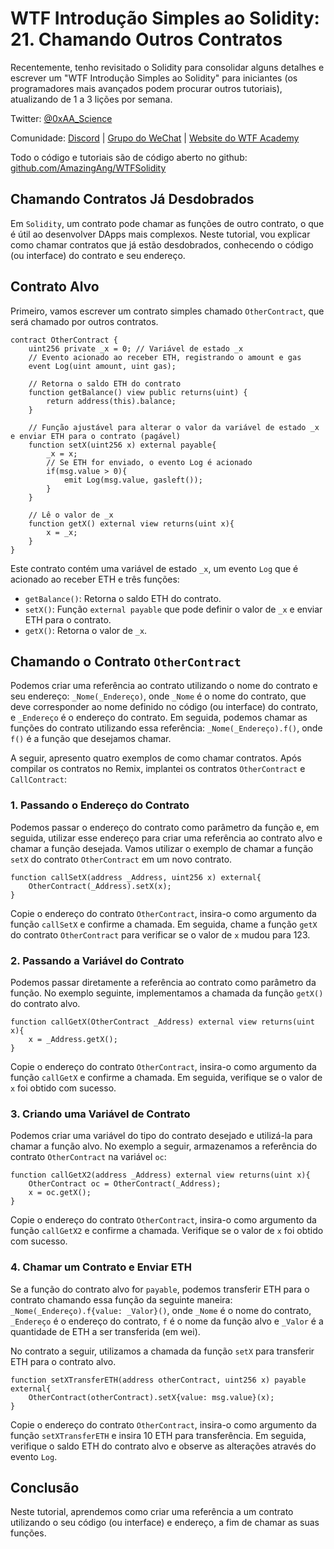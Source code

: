 # WTF Introdução Simples ao Solidity: 21. Chamando Outros Contratos

Recentemente, tenho revisitado o Solidity para consolidar alguns detalhes e escrever um "WTF Introdução Simples ao Solidity" para iniciantes (os programadores mais avançados podem procurar outros tutoriais), atualizando de 1 a 3 lições por semana.

Twitter: [@0xAA_Science](https://twitter.com/0xAA_Science)

Comunidade: [Discord](https://discord.gg/5akcruXrsk) | [Grupo do WeChat](https://docs.google.com/forms/d/e/1FAIpQLSe4KGT8Sh6sJ7hedQRuIYirOoZK_85miz3dw7vA1-YjodgJ-A/viewform?usp=sf_link) | [Website do WTF Academy](https://wtf.academy)

Todo o código e tutoriais são de código aberto no github: [github.com/AmazingAng/WTFSolidity](https://github.com/AmazingAng/WTF-Solidity)

## Chamando Contratos Já Desdobrados

Em `Solidity`, um contrato pode chamar as funções de outro contrato, o que é útil ao desenvolver DApps mais complexos. Neste tutorial, vou explicar como chamar contratos que já estão desdobrados, conhecendo o código (ou interface) do contrato e seu endereço.

## Contrato Alvo

Primeiro, vamos escrever um contrato simples chamado `OtherContract`, que será chamado por outros contratos.

```solidity
contract OtherContract {
    uint256 private _x = 0; // Variável de estado _x
    // Evento acionado ao receber ETH, registrando o amount e gas
    event Log(uint amount, uint gas);
    
    // Retorna o saldo ETH do contrato
    function getBalance() view public returns(uint) {
        return address(this).balance;
    }

    // Função ajustável para alterar o valor da variável de estado _x e enviar ETH para o contrato (pagável)
    function setX(uint256 x) external payable{
        _x = x;
        // Se ETH for enviado, o evento Log é acionado
        if(msg.value > 0){
            emit Log(msg.value, gasleft());
        }
    }

    // Lê o valor de _x
    function getX() external view returns(uint x){
        x = _x;
    }
}
```

Este contrato contém uma variável de estado `_x`, um evento `Log` que é acionado ao receber ETH e três funções:

- `getBalance()`: Retorna o saldo ETH do contrato.
- `setX()`: Função `external payable` que pode definir o valor de `_x` e enviar ETH para o contrato.
- `getX()`: Retorna o valor de `_x`.

## Chamando o Contrato `OtherContract`

Podemos criar uma referência ao contrato utilizando o nome do contrato e seu endereço: `_Nome(_Endereço)`, onde `_Nome` é o nome do contrato, que deve corresponder ao nome definido no código (ou interface) do contrato, e `_Endereço` é o endereço do contrato. Em seguida, podemos chamar as funções do contrato utilizando essa referência: `_Nome(_Endereço).f()`, onde `f()` é a função que desejamos chamar.

A seguir, apresento quatro exemplos de como chamar contratos. Após compilar os contratos no Remix, implantei os contratos `OtherContract` e `CallContract`:

### 1. Passando o Endereço do Contrato

Podemos passar o endereço do contrato como parâmetro da função e, em seguida, utilizar esse endereço para criar uma referência ao contrato alvo e chamar a função desejada. Vamos utilizar o exemplo de chamar a função `setX` do contrato `OtherContract` em um novo contrato.

```solidity
function callSetX(address _Address, uint256 x) external{
    OtherContract(_Address).setX(x);
}
```

Copie o endereço do contrato `OtherContract`, insira-o como argumento da função `callSetX` e confirme a chamada. Em seguida, chame a função `getX` do contrato `OtherContract` para verificar se o valor de `x` mudou para 123.

### 2. Passando a Variável do Contrato

Podemos passar diretamente a referência ao contrato como parâmetro da função. No exemplo seguinte, implementamos a chamada da função `getX()` do contrato alvo.

```solidity
function callGetX(OtherContract _Address) external view returns(uint x){
    x = _Address.getX();
}
```

Copie o endereço do contrato `OtherContract`, insira-o como argumento da função `callGetX` e confirme a chamada. Em seguida, verifique se o valor de `x` foi obtido com sucesso.

### 3. Criando uma Variável de Contrato

Podemos criar uma variável do tipo do contrato desejado e utilizá-la para chamar a função alvo. No exemplo a seguir, armazenamos a referência do contrato `OtherContract` na variável `oc`:

```solidity
function callGetX2(address _Address) external view returns(uint x){
    OtherContract oc = OtherContract(_Address);
    x = oc.getX();
}
```

Copie o endereço do contrato `OtherContract`, insira-o como argumento da função `callGetX2` e confirme a chamada. Verifique se o valor de `x` foi obtido com sucesso.

### 4. Chamar um Contrato e Enviar ETH

Se a função do contrato alvo for `payable`, podemos transferir ETH para o contrato chamando essa função da seguinte maneira: `_Nome(_Endereço).f{value: _Valor}()`, onde `_Nome` é o nome do contrato, `_Endereço` é o endereço do contrato, `f` é o nome da função alvo e `_Valor` é a quantidade de ETH a ser transferida (em wei).

No contrato a seguir, utilizamos a chamada da função `setX` para transferir ETH para o contrato alvo.

```solidity
function setXTransferETH(address otherContract, uint256 x) payable external{
    OtherContract(otherContract).setX{value: msg.value}(x);
}
```

Copie o endereço do contrato `OtherContract`, insira-o como argumento da função `setXTransferETH` e insira 10 ETH para transferência. Em seguida, verifique o saldo ETH do contrato alvo e observe as alterações através do evento `Log`.

## Conclusão

Neste tutorial, aprendemos como criar uma referência a um contrato utilizando o seu código (ou interface) e endereço, a fim de chamar as suas funções.

<!-- This file was translated using AI by repo_ai_translate. For more information, visit https://github.com/marcelojsilva/repo_ai_translate -->
